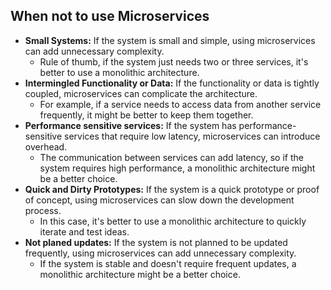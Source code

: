 ## When not to use Microservices

- **Small Systems:** If the system is small and simple, using microservices can add unnecessary complexity.
  - Rule of thumb, if the system just needs two or three services, it's better to use a monolithic architecture.
- **Intermingled Functionality or Data:** If the functionality or data is tightly coupled, microservices can complicate the architecture.
  - For example, if a service needs to access data from another service frequently, it might be better to keep them together.
- **Performance sensitive services:** If the system has performance-sensitive services that require low latency, microservices can introduce overhead.
  - The communication between services can add latency, so if the system requires high performance, a monolithic architecture might be a better choice.
- **Quick and Dirty Prototypes:** If the system is a quick prototype or proof of concept, using microservices can slow down the development process.
  - In this case, it's better to use a monolithic architecture to quickly iterate and test ideas.
- **Not planed updates:** If the system is not planned to be updated frequently, using microservices can add unnecessary complexity.
  - If the system is stable and doesn't require frequent updates, a monolithic architecture might be a better choice.
